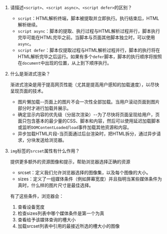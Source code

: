 1. 请描述`<script>`、`<script async>`、`<script defer>`的区别？

   * `script`：HTML解析终端，脚本被提取并立即执行。执行结束后，HTML解析继续。
   * `script async`：脚本的提取、执行过程与HTML解析过程并行，脚本执行完毕可能在HTML完毕之前。当脚本与页面其他脚本独立时，可以使用`async`。
   * `script defer`：脚本仅提取过程与HTML解析过程并行，脚本的执行将在HTML解析完毕之后运行。如果有多个`defer`脚本，脚本的执行顺序将按照在`document`中出现的位置，从上到下顺序执行。

2. 什么是渐进式渲染？

   渐进式渲染是用于提高网页性能（尤其是提高用户感知的加载速度），以尽快呈现页面的技术。

   * 图片懒加载--页面上的图片不会一次性全部加载。当用户滚动页面到图片部分时才进行加载并展示。
   * 确定显示内容的优先级（分层次渲染）--为了尽快将页面呈现给用户，页面只包含基本的最少量的CSS、脚本和内容，然后可以使用延迟加载脚本或监听`DOMContentLoaded`/`load`事件加载其他资源和内容。
   * 异步加载HTML片段-当页面通过后台渲染时，把HTML拆分，通过异步请求，分块发送给浏览器。

3. `img`标签的`srcset`属性有什么作用？

   提供更多额外的资源图像和提示，帮助浏览器选择正确的资源

   * srcset：定义我们允许浏览器选择的图像集，以及每个图像的大小。
   * sizes：定义了一组媒体条件（例如屏幕宽度）并且指明当某些媒体条件为真时，什么样的图片尺寸是最佳选择。

   有了这些条件，浏览器会：

   1. 查看设备宽度
   2.  检查sizes列表中哪个媒体条件是第一个为真
   3. 查看给予该媒体查询的槽大小
   4. 加载srcset列表中引用的最接近所选的槽大小的图像

   